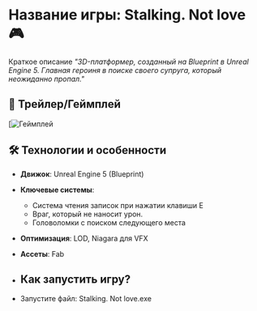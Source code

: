 # Название игры: Stalking. Not love 🎮  

Краткое описание 
*"3D-платформер, созданный на Blueprint в Unreal Engine 5. Главная героиня в поиске своего супруга, который неожиданно пропал."*  

## 🎥 Трейлер/Геймплей
[![Геймплей]((https://img.youtube.com/vi/VIDEO_ID/0.jpg)](https://youtu.be/OH41OLaDFGg))  

## 🛠 Технологии и особенности
- **Движок**: Unreal Engine 5 (Blueprint)
- **Ключевые системы**:
  - Система чтения записок при нажатии клавиши E
  - Враг, который не наносит урон.
  - Головоломки с поиском следующего места
- **Оптимизация**: LOD, Niagara для VFX
- **Ассеты**: Fab

- ## Как запустить игру?
- Запустите файл: Stalking. Not love.exe
